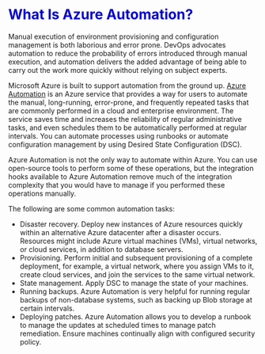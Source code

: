 <h1><strong><span style="color: #0000CD;">What Is Azure Automation? </span></strong></h1>

Manual execution of environment provisioning and configuration management is both laborious and error prone. DevOps advocates automation to reduce the probability of errors introduced through manual execution, and automation delivers the added advantage of being able to carry out the work more quickly without relying on subject experts. 

Microsoft Azure is built to support automation from the ground up. [Azure Automation](https://azure.microsoft.com/en-us/documentation/articles/automation-intro/) is an Azure service that provides a way for users to automate the manual, long-running, error-prone, and frequently repeated tasks that are commonly performed in a cloud and enterprise environment. The service saves time and increases the reliability of regular administrative tasks, and even schedules them to be automatically performed at regular intervals. You can automate processes using runbooks or automate configuration management by using Desired State Configuration (DSC).

Azure Automation is not the only way to automate within Azure. You can use open-source tools to perform some of these operations, but the integration hooks available to Azure Automation remove much of the integration complexity that you would have to manage if you performed these operations manually.

The following are some common automation tasks:

*   Disaster recovery. Deploy new instances of Azure resources quickly within an alternative Azure datacenter after a disaster occurs. Resources might include Azure virtual machines (VMs), virtual networks, or cloud services, in addition to database servers.
*   Provisioning. Perform initial and subsequent provisioning of a complete deployment, for example, a virtual network, where you assign VMs to it, create cloud services, and join the services to the same virtual network.
*   State management. Apply DSC to manage the state of your machines.
*   Running backups. Azure Automation is very helpful for running regular backups of non-database systems, such as backing up Blob storage at certain intervals.
*   Deploying patches. Azure Automation allows you to develop a runbook to manage the updates at scheduled times to manage patch remediation. Ensure machines continually align with configured security policy.

